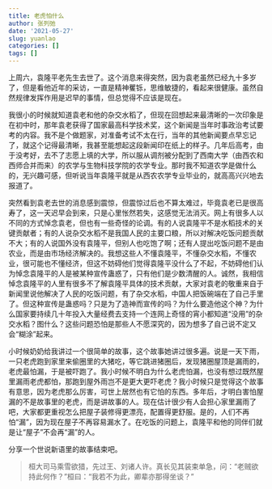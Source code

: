 ```yaml
---
title: 老虎怕什么
author: 张列弛
date: '2021-05-27'
slug: yuanlao
categories: []
tags: []
---
```

上周六，袁隆平老先生去世了。这个消息来得突然，因为袁老虽然已经九十多岁了，但是看他近年的采访，一直是精神矍铄，思维敏捷的，看起来很健康。虽然自然规律发挥作用是迟早的事情，但总觉得不应该是现在。   

我很小的时候就知道袁老和他的杂交水稻了，但现在回想起来最清晰的一次印象是在初中时，那年袁老获得了国家最高科学技术奖，这个新闻是当年时事政治考试要考的内容。我不是个做题家，对准备考试不太在行，当年的其他新闻要点早忘记了，就这个记得最清晰，我甚至能想起这段新闻印在纸上的样子。几年后高考，由于没考好，去不了志愿上填的大学，所以服从调剂被分配到了西南大学（由西农和西师合并而来）的农学与生物科技学院的农学专业。那时我不知道农学是做什么的，无兴趣可感，但听说当年袁隆平就是从西农农学专业毕业的，就高高兴兴地去报道了。   

突然看到袁老去世的消息感到震惊，但震惊过后也不算太难过，毕竟袁老已是很高寿了，这一天迟早会到来，只是心里怅然若失，这感觉无法消灭。网上有很多人以不同的方式悼念袁老，但也有一些奇怪的论调。有的人说袁隆平不是水稻技术的关键贡献者；有的人说杂交水稻不是我国人民的主要口粮，所以对解决吃饭问题贡献不大；有的人说国外没有袁隆平，但别人也吃饱了啊；还有人提出吃饭问题不是由农业，而是由市场经济解决的。我想这些人不懂袁隆平，不懂杂交水稻，不懂农业，很可能也不懂经济，但这不妨碍他们觉得袁隆平没什么了不起，不妨碍他们认为悼念袁隆平的人是被某种宣传蛊惑了，只有他们是少数清醒的人。诚然，我相信悼念袁隆平的人里有很多不了解袁隆平具体的技术贡献，大家对袁老的敬重来自于新闻里说他解决了人民的吃饭问题，有了杂交水稻，中国人把饭碗端在了自己手里了。但这种宣传是蛊惑吗？只是为了造神而宣传的吗？为什么要造他这个神？为什么国家要持续几十年投入大量经费去支持一个连网上奇怪的宵小都知道“没用”的杂交水稻？图什么？这些问题恐怕是那些人不愿深究的，因为想多了自己说不定又会“糊涂”起来。     


小时候奶奶给我讲过一个很简单的故事，这个故事她讲过很多遍。说是一天下雨，一只老虎跑到家里来偷圈里的大猪吃，等它跳进猪圈后，发现猪圈屋顶是漏雨的，老虎最怕漏，于是被吓跑了。我小时候不明白为什么老虎怕漏，也没有想过既然屋里漏雨老虎都怕，那跑到屋外雨岂不是更大更吓老虎？我小时候只是觉得这个故事有意思，因为老虎那么厉害，可世上居然也有它怕的东西。多年后，才明白害怕屋漏的不是故事里的老虎，而是讲故事的人。现在估计很少有人会担心家里漏雨了吧，大家都更重视怎么把屋子装修得更漂亮，配置得更舒服。是的，人们不再怕“漏”，因为现在屋子不再容易漏水了。在吃饭的问题上，袁隆平和他的同伴们就是让“屋子”不会再“漏”的人。    


分享一个世说新语里的故事结束吧。  

> 桓大司马乘雪欲猎，先过王、刘诸人许。真长见其装束单急，问：“老贼欲持此何作？”桓曰：“我若不为此，卿辈亦那得坐谈？”





